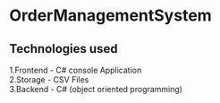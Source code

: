 # OrderManagementSystem
## Technologies used 
1.Frontend - C# console Application <br>
2.Storage - CSV Files <br>
3.Backend - C# (object oriented programming)

